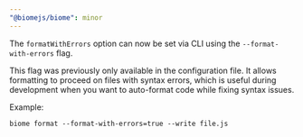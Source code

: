 ```yaml
---
"@biomejs/biome": minor
---
```


The `formatWithErrors` option can now be set via CLI using the `--format-with-errors` flag.

This flag was previously only available in the configuration file. It allows formatting to proceed on files with syntax errors, which is useful during development when you want to auto-format code while fixing syntax issues.

Example:
```shell
biome format --format-with-errors=true --write file.js
```

